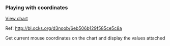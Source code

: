 ### Playing with coordinates

[View chart](https://jibeetz.github.io/d3/app/coords/)

Ref: http://bl.ocks.org/d3noob/6eb506b129f585ce5c8a

Get current mouse coordinates on the chart and display the values attached